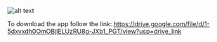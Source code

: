 
![alt text](https://github.com/efwergethryh/TSC/edit/main/screenshots/1.jpg)






To download the app follow the link:
https://drive.google.com/file/d/1-5dxvxdh0OmOBjlELUzRU8g-JXb1_PGT/view?usp=drive_link
